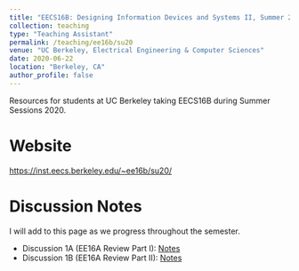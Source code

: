 ```yaml
---
title: "EECS16B: Designing Information Devices and Systems II, Summer 2020"
collection: teaching
type: "Teaching Assistant"
permalink: /teaching/ee16b/su20
venue: "UC Berkeley, Electrical Engineering & Computer Sciences"
date: 2020-06-22
location: "Berkeley, CA"
author_profile: false
---
```


Resources for students at UC Berkeley taking EECS16B during Summer Sessions 2020. 

Website
======
https://inst.eecs.berkeley.edu/~ee16b/su20/

Discussion Notes
======
I will add to this page as we progress throughout the semester. 
* Discussion 1A (EE16A Review Part I): [Notes](http://mudyeh.github.io/files/Discussion_1A_Notes_EECS16B_Summer_2020.pdf)
* Discussion 1B (EE16A Review Part II): [Notes](http://mudyeh.github.io/files/Discussion_1B_Notes_EECS16B_Summer_2020.pdf)